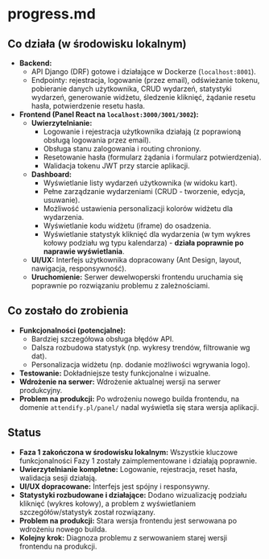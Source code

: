 # progress.md

## Co działa (w środowisku lokalnym)
- **Backend:**
    - API Django (DRF) gotowe i działające w Dockerze (`localhost:8001`).
    - Endpointy: rejestracja, logowanie (przez email), odświeżanie tokenu, pobieranie danych użytkownika, CRUD wydarzeń, statystyki wydarzeń, generowanie widżetu, śledzenie kliknięć, żądanie resetu hasła, potwierdzenie resetu hasła.
- **Frontend (Panel React na `localhost:3000/3001/3002`):**
    - **Uwierzytelnianie:**
        - Logowanie i rejestracja użytkownika działają (z poprawioną obsługą logowania przez email).
        - Obsługa stanu zalogowania i routing chroniony.
        - Resetowanie hasła (formularz żądania i formularz potwierdzenia).
        - Walidacja tokenu JWT przy starcie aplikacji.
    - **Dashboard:**
        - Wyświetlanie listy wydarzeń użytkownika (w widoku kart).
        - Pełne zarządzanie wydarzeniami (CRUD - tworzenie, edycja, usuwanie).
        - Możliwość ustawienia personalizacji kolorów widżetu dla wydarzenia.
        - Wyświetlanie kodu widżetu (iframe) do osadzenia.
        - Wyświetlanie statystyk kliknięć dla wydarzenia (w tym wykres kołowy podziału wg typu kalendarza) - **działa poprawnie po naprawie wyświetlania**.
    - **UI/UX:** Interfejs użytkownika dopracowany (Ant Design, layout, nawigacja, responsywność).
    - **Uruchomienie:** Serwer dewelwoperski frontendu uruchamia się poprawnie po rozwiązaniu problemu z zależnościami.

## Co zostało do zrobienia
- **Funkcjonalności (potencjalne):**
    - Bardziej szczegółowa obsługa błędów API.
    - Dalsza rozbudowa statystyk (np. wykresy trendów, filtrowanie wg dat).
    - Personalizacja widżetu (np. dodanie możliwości wgrywania logo).
- **Testowanie:** Dokładniejsze testy funkcjonalne i wizualne.
- **Wdrożenie na serwer:** Wdrożenie aktualnej wersji na serwer produkcyjny.
- **Problem na produkcji:** Po wdrożeniu nowego builda frontendu, na domenie `attendify.pl/panel/` nadal wyświetla się stara wersja aplikacji.

## Status
- **Faza 1 zakończona w środowisku lokalnym:** Wszystkie kluczowe funkcjonalności Fazy 1 zostały zaimplementowane i działają poprawnie.
- **Uwierzytelnianie kompletne:** Logowanie, rejestracja, reset hasła, walidacja sesji działają.
- **UI/UX dopracowane:** Interfejs jest spójny i responsywny.
- **Statystyki rozbudowane i działające:** Dodano wizualizację podziału kliknięć (wykres kołowy), a problem z wyświetlaniem szczegółów/statystyk został rozwiązany.
- **Problem na produkcji:** Stara wersja frontendu jest serwowana po wdrożeniu nowego builda.
- **Kolejny krok:** Diagnoza problemu z serwowaniem starej wersji frontendu na produkcji.
